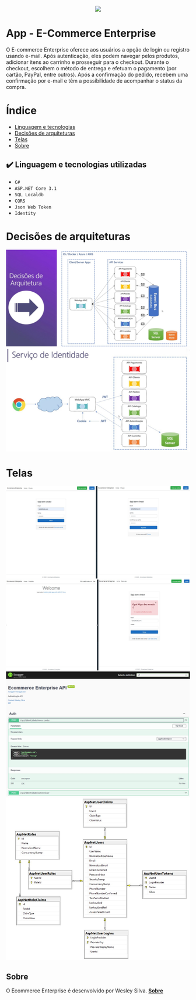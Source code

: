 <p align="center">
<img loading="lazy" src="http://img.shields.io/static/v1?label=STATUS&message=EM%20DESENVOLVIMENTO&color=GREEN&style=for-the-badge"/>
</p>

# App - E-Commerce Enterprise
O E-commerce Enterprise oferece aos usuários a opção de login ou registro usando e-mail. Após autenticação, eles podem navegar pelos produtos, adicionar itens ao carrinho e prosseguir para o checkout. Durante o checkout, escolhem o método de entrega e efetuam o pagamento (por cartão, PayPal, entre outros). Após a confirmação do pedido, recebem uma confirmação por e-mail e têm a possibilidade de acompanhar o status da compra.

# Índice 

* [Linguagem e tecnologias](#liguagem-tecnologias)
* [Decisões de arquiteturas](#decissoes)
* [Telas](#telas)
* [Sobre](#sobre)

<div id='liguagem-tecnologias'/>
  
## ✔️ Linguagem e tecnologias utilizadas

- ``C#``
- ``ASP.NET Core 3.1``
- ``SQL Localdb``
- ``CQRS``
- ``Json Web Token``
- ``Identity``

<div id='decissoes'/> 
  
# Decisões de arquiteturas
![Tela](https://github.com/Wesley-Silva/ECommerceEnterprise/blob/main/src/web/ECE.WebApp.MVC/wwwroot/images/Arquitetura.jpg)
![Tela](https://github.com/Wesley-Silva/ECommerceEnterprise/blob/main/src/web/ECE.WebApp.MVC/wwwroot/images/fluxo-autenticacao-webapp.jpg)

<div id='telas'/> 
  
# Telas
![Tela](https://github.com/Wesley-Silva/ECommerceEnterprise/blob/main/src/web/ECE.WebApp.MVC/wwwroot/images/login-registro.jpg)
![Tela](https://github.com/Wesley-Silva/ECommerceEnterprise/blob/main/src/web/ECE.WebApp.MVC/wwwroot/images/login-messagem.jpg)
![Tela](https://github.com/Wesley-Silva/ECommerceEnterprise/blob/main/src/web/ECE.WebApp.MVC/wwwroot/images/api-identidade.jpg)
![Tela](https://github.com/Wesley-Silva/ECommerceEnterprise/blob/main/src/web/ECE.WebApp.MVC/wwwroot/images/diagrama-bd.jpg)


<div id='sobre'/>  
  
## Sobre

O Ecommerce Enterprise é desenvolvido por Wesley Silva. **[Sobre](https://wesleysilva.netlify.app/?target=_blank)**
